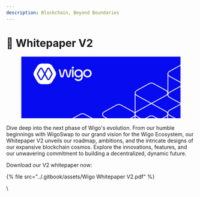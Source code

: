 ```yaml
---
description: Blockchain, Beyond Boundaries
---
```


# 📄 Whitepaper V2

<figure><img src="../.gitbook/assets/Wigo Banner.png" alt=""><figcaption></figcaption></figure>

Dive deep into the next phase of Wigo's evolution. From our humble beginnings with WigoSwap to our grand vision for the Wigo Ecosystem, our Whitepaper V2 unveils our roadmap, ambitions, and the intricate designs of our expansive blockchain cosmos. Explore the innovations, features, and our unwavering commitment to building a decentralized, dynamic future.



Download our V2 whitepaper now:

{% file src="../.gitbook/assets/Wigo Whitepaper V2.pdf" %}

\
